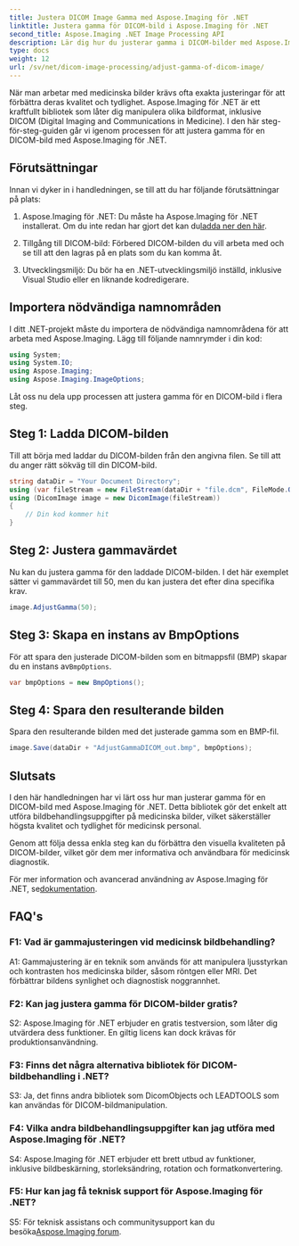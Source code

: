 ```yaml
---
title: Justera DICOM Image Gamma med Aspose.Imaging för .NET
linktitle: Justera gamma för DICOM-bild i Aspose.Imaging för .NET
second_title: Aspose.Imaging .NET Image Processing API
description: Lär dig hur du justerar gamma i DICOM-bilder med Aspose.Imaging för .NET. Förbättra medicinsk bildkvalitet med enkla steg.
type: docs
weight: 12
url: /sv/net/dicom-image-processing/adjust-gamma-of-dicom-image/
---
```

När man arbetar med medicinska bilder krävs ofta exakta justeringar för att förbättra deras kvalitet och tydlighet. Aspose.Imaging för .NET är ett kraftfullt bibliotek som låter dig manipulera olika bildformat, inklusive DICOM (Digital Imaging and Communications in Medicine). I den här steg-för-steg-guiden går vi igenom processen för att justera gamma för en DICOM-bild med Aspose.Imaging för .NET.

## Förutsättningar

Innan vi dyker in i handledningen, se till att du har följande förutsättningar på plats:

1.  Aspose.Imaging för .NET: Du måste ha Aspose.Imaging för .NET installerat. Om du inte redan har gjort det kan du[ladda ner den här](https://releases.aspose.com/imaging/net/).

2. Tillgång till DICOM-bild: Förbered DICOM-bilden du vill arbeta med och se till att den lagras på en plats som du kan komma åt.

3. Utvecklingsmiljö: Du bör ha en .NET-utvecklingsmiljö inställd, inklusive Visual Studio eller en liknande kodredigerare.

## Importera nödvändiga namnområden

I ditt .NET-projekt måste du importera de nödvändiga namnområdena för att arbeta med Aspose.Imaging. Lägg till följande namnrymder i din kod:

```csharp
using System;
using System.IO;
using Aspose.Imaging;
using Aspose.Imaging.ImageOptions;
```

Låt oss nu dela upp processen att justera gamma för en DICOM-bild i flera steg.

## Steg 1: Ladda DICOM-bilden

Till att börja med laddar du DICOM-bilden från den angivna filen. Se till att du anger rätt sökväg till din DICOM-bild.

```csharp
string dataDir = "Your Document Directory";
using (var fileStream = new FileStream(dataDir + "file.dcm", FileMode.Open, FileAccess.Read))
using (DicomImage image = new DicomImage(fileStream))
{
    // Din kod kommer hit
}
```

## Steg 2: Justera gammavärdet

Nu kan du justera gamma för den laddade DICOM-bilden. I det här exemplet sätter vi gammavärdet till 50, men du kan justera det efter dina specifika krav.

```csharp
image.AdjustGamma(50);
```

## Steg 3: Skapa en instans av BmpOptions

 För att spara den justerade DICOM-bilden som en bitmappsfil (BMP) skapar du en instans av`BmpOptions`.

```csharp
var bmpOptions = new BmpOptions();
```

## Steg 4: Spara den resulterande bilden

Spara den resulterande bilden med det justerade gamma som en BMP-fil.

```csharp
image.Save(dataDir + "AdjustGammaDICOM_out.bmp", bmpOptions);
```

## Slutsats

I den här handledningen har vi lärt oss hur man justerar gamma för en DICOM-bild med Aspose.Imaging för .NET. Detta bibliotek gör det enkelt att utföra bildbehandlingsuppgifter på medicinska bilder, vilket säkerställer högsta kvalitet och tydlighet för medicinsk personal.

Genom att följa dessa enkla steg kan du förbättra den visuella kvaliteten på DICOM-bilder, vilket gör dem mer informativa och användbara för medicinsk diagnostik.

 För mer information och avancerad användning av Aspose.Imaging för .NET, se[dokumentation](https://reference.aspose.com/imaging/net/).

## FAQ's

### F1: Vad är gammajusteringen vid medicinsk bildbehandling?

A1: Gammajustering är en teknik som används för att manipulera ljusstyrkan och kontrasten hos medicinska bilder, såsom röntgen eller MRI. Det förbättrar bildens synlighet och diagnostisk noggrannhet.

### F2: Kan jag justera gamma för DICOM-bilder gratis?

S2: Aspose.Imaging för .NET erbjuder en gratis testversion, som låter dig utvärdera dess funktioner. En giltig licens kan dock krävas för produktionsanvändning.

### F3: Finns det några alternativa bibliotek för DICOM-bildbehandling i .NET?

S3: Ja, det finns andra bibliotek som DicomObjects och LEADTOOLS som kan användas för DICOM-bildmanipulation.

### F4: Vilka andra bildbehandlingsuppgifter kan jag utföra med Aspose.Imaging för .NET?

S4: Aspose.Imaging för .NET erbjuder ett brett utbud av funktioner, inklusive bildbeskärning, storleksändring, rotation och formatkonvertering.

### F5: Hur kan jag få teknisk support för Aspose.Imaging för .NET?

 S5: För teknisk assistans och communitysupport kan du besöka[Aspose.Imaging forum](https://forum.aspose.com/).